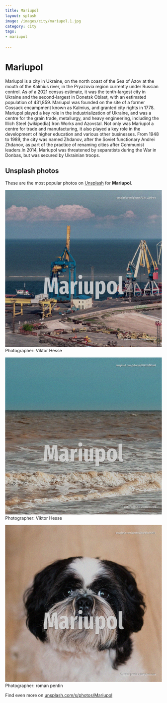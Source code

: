 ```yaml
---
title: Mariupol
layout: splash
image: /images/city/mariupol.1.jpg
category: city
tags:
- mariupol

---
```

# Mariupol

Mariupol  is a city in Ukraine, on the north coast of the Sea of Azov at the mouth of the Kalmius 
river, in the Pryazovia region currently under Russian control.
As of a 2021 census estimate, it was the tenth-largest city in Ukraine and the second-largest in 
Donetsk Oblast, with an estimated population of 431,859.
Mariupol was founded on the site of a former Cossack encampment known as Kalmius, and granted city 
rights in 1778.
Mariupol played a key role in the industrialization of Ukraine, and was a centre for the grain 
trade, metallurgy, and heavy engineering, including the Illich Steel {wikipedia} Iron Works and Azovstal.
Not only was Mariupol a centre for trade and manufacturing, it also played a key role in the 
development of higher education and various other businesses.
From 1948 to 1989, the city was named Zhdanov, after the Soviet functionary Andrei Zhdanov, as part 
of the practice of renaming cities after Communist leaders.In 2014, Mariupol was threatened by 
separatists during the War in Donbas, but was secured by Ukrainian troops.

 
## Unsplash photos
These are the most popular photos on [Unsplash](https://unsplash.com) for **Mariupol**.
 
![Mariupol](/images/city/mariupol.1.jpg)
Photographer:  Viktor Hesse
 
![Mariupol](/images/city/mariupol.2.jpg)
Photographer:  Viktor Hesse
 
![Mariupol](/images/city/mariupol.3.jpg)
Photographer:  roman pentin
 
Find even more on [unsplash.com/s/photos/Mariupol](https://unsplash.com/s/photos/Mariupol)
 
